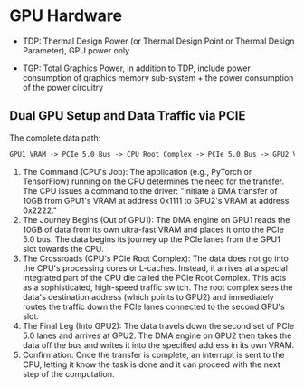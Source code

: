 # GPU Hardware

* TDP: Thermal Design Power (or Thermal Design Point or Thermal Design Parameter), GPU power only 

* TGP: Total Graphics Power, in addition to TDP, include power consumption of graphics memory sub-system + the power consumption of the power circuitry

## Dual GPU Setup and Data Traffic via PCIE

The complete data path:

```txt
GPU1 VRAM -> PCIe 5.0 Bus -> CPU Root Complex -> PCIe 5.0 Bus -> GPU2 VRAM
```

1. The Command (CPU's Job): The application (e.g., PyTorch or TensorFlow) running on the CPU determines the need for the transfer. The CPU issues a command to the driver: "Initiate a DMA transfer of 10GB from GPU1's VRAM at address 0x1111 to GPU2's VRAM at address 0x2222."
2. The Journey Begins (Out of GPU1): The DMA engine on GPU1 reads the 10GB of data from its own ultra-fast VRAM and places it onto the PCIe 5.0 bus. The data begins its journey up the PCIe lanes from the GPU1 slot towards the CPU.
3. The Crossroads (CPU's PCIe Root Complex): The data does not go into the CPU's processing cores or L-caches. Instead, it arrives at a special integrated part of the CPU die called the PCIe Root Complex. This acts as a sophisticated, high-speed traffic switch. The root complex sees the data's destination address (which points to GPU2) and immediately routes the traffic down the PCIe lanes connected to the second GPU's slot.
4. The Final Leg (Into GPU2): The data travels down the second set of PCIe 5.0 lanes and arrives at GPU2. The DMA engine on GPU2 then takes the data off the bus and writes it into the specified address in its own VRAM.
5. Confirmation: Once the transfer is complete, an interrupt is sent to the CPU, letting it know the task is done and it can proceed with the next step of the computation.
